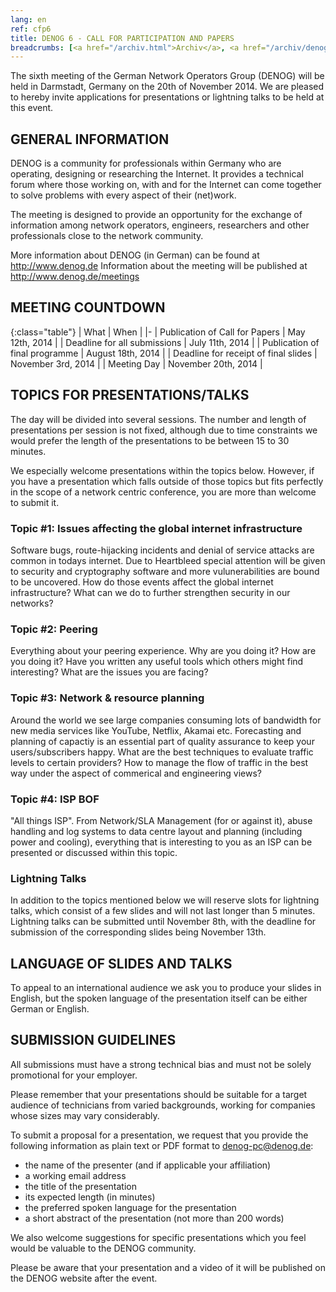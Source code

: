 ```yaml
---
lang: en
ref: cfp6
title: DENOG 6 - CALL FOR PARTICIPATION AND PAPERS
breadcrumbs: [<a href="/archiv.html">Archiv</a>, <a href="/archiv/denog6">DENOG6</a>]
---
```

The sixth meeting of the German Network Operators Group (DENOG) will be held in Darmstadt, Germany on the 20th of November 2014. We are pleased to hereby invite applications for presentations or lightning talks to be held at this event.

## GENERAL INFORMATION

DENOG is a community for professionals within Germany who are operating, designing or researching the Internet. It provides a technical forum where those working on, with and for the Internet can come together to solve problems with every aspect of their (net)work.

The meeting is designed to provide an opportunity for the exchange of information among network operators, engineers, researchers and other professionals close to the network community.

More information about DENOG (in German) can be found at <http://www.denog.de>
Information about the meeting will be published at <http://www.denog.de/meetings>

## MEETING COUNTDOWN

{:class="table"}
| What | When |
|-
| Publication of Call for Papers | May 12th, 2014 |
| Deadline for all submissions | July 11th, 2014 |
| Publication of final programme | August 18th, 2014 |
| Deadline for receipt of final slides | November 3rd, 2014 |
| Meeting Day | November 20th, 2014 |

## TOPICS FOR PRESENTATIONS/TALKS

The day will be divided into several sessions. The number and length of presentations per session is not fixed, although due to time constraints we would prefer the length of the presentations to be between 15 to 30 minutes.

We especially welcome presentations within the topics below. However, if you have a presentation which falls outside of those topics but fits perfectly in the scope of a network centric conference, you are more than welcome to submit it.

### Topic #1: Issues affecting the global internet infrastructure

Software bugs, route-hijacking incidents and denial of service attacks are common in todays internet. Due to Heartbleed special attention will be given to security and cryptography software and more vulunerabilities are bound to be uncovered. How do those events affect the global internet infrastructure? What can we do to further strengthen security in our networks?

### Topic #2: Peering

Everything about your peering experience. Why are you doing it? How are you doing it? Have you written any useful tools which others might find interesting? What are the issues you are facing?

### Topic #3: Network & resource planning

Around the world we see large companies consuming lots of bandwidth for new media services like YouTube, Netflix, Akamai etc. Forecasting and planning of capactiy is an essential part of quality assurance to keep your users/subscribers happy. What are the best techniques to evaluate traffic levels to certain providers? How to manage the flow of traffic in the best way under the aspect of commerical and engineering views?

### Topic #4: ISP BOF

"All things ISP". From Network/SLA Management (for or against it), abuse handling and log systems to data centre layout and planning (including power and cooling), everything that is interesting to you as an ISP can be presented or discussed within this topic.

### Lightning Talks

In addition to the topics mentioned below we will reserve slots for lightning talks, which consist of a few slides and will not last longer than 5 minutes. Lightning talks can be submitted until November 8th, with the deadline for submission of the corresponding slides being November 13th.

## LANGUAGE OF SLIDES AND TALKS

To appeal to an international audience we ask you to produce your slides in English, but the spoken language of the presentation itself can be either German or English.

## SUBMISSION GUIDELINES

All submissions must have a strong technical bias and must not be solely promotional for your employer.

Please remember that your presentations should be suitable for a target audience of technicians from varied backgrounds, working for companies whose sizes may vary considerably.

To submit a proposal for a presentation, we request that you provide the following information as plain text or PDF format to [denog-pc@denog.de](mailto:denog-pc@denog.de):

- the name of the presenter (and if applicable your affiliation)
- a working email address
- the title of the presentation
- its expected length (in minutes)
- the preferred spoken language for the presentation
- a short abstract of the presentation (not more than 200 words)

We also welcome suggestions for specific presentations which you feel would be valuable to the DENOG community.

Please be aware that your presentation and a video of it will be published on the DENOG website after the event.
